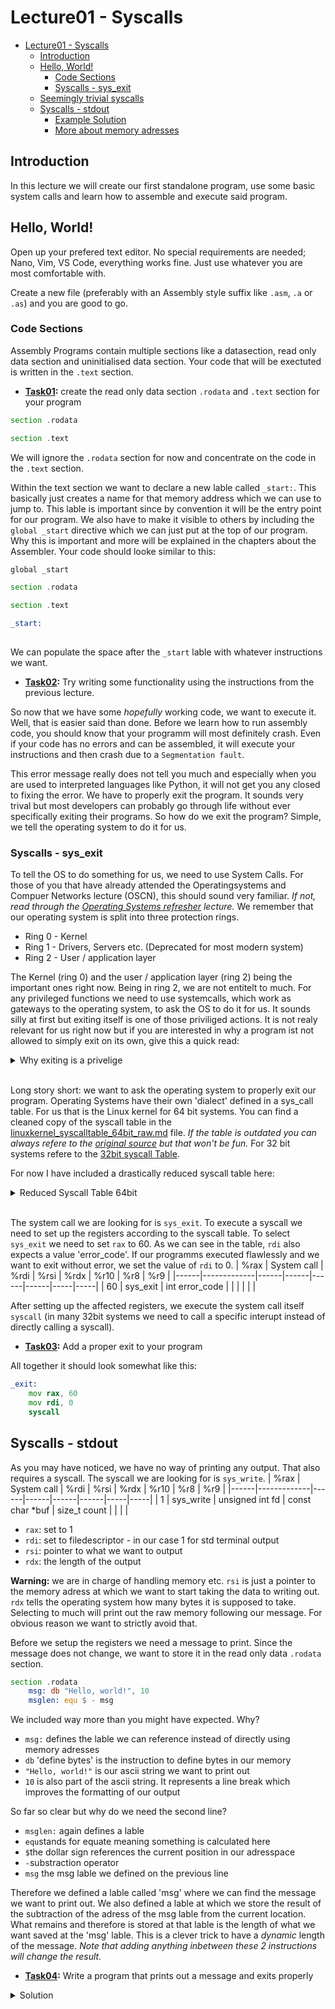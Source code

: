 # Lecture01 - Syscalls
- [Lecture01 - Syscalls](#lecture01---syscalls)
  - [Introduction](#introduction)
  - [Hello, World!](#hello-world)
    - [Code Sections](#code-sections)
    - [Syscalls - sys\_exit](#syscalls---sys_exit)
  - [Seemingly trivial syscalls](#seemingly-trivial-syscalls)
  - [Syscalls - stdout](#syscalls---stdout)
    - [Example Solution](#example-solution)
    - [More about memory adresses](#more-about-memory-adresses)
## Introduction
In this lecture we will create our first standalone program, use some basic system calls and learn how to assemble and execute said program.
## Hello, World!
Open up your prefered text editor. No special requirements are needed; Nano, Vim, VS Code, everything works fine. Just use whatever you are most comfortable with.

Create a new file (preferably with an Assembly style suffix like `.asm`, `.a` or `.as`) and you are good to go. 
### Code Sections
Assembly Programs contain multiple sections like a datasection, read only data section and uninitialised data section. Your code that will be exectuted is written in the `.text` section. <br>
 - [**Task01**]()**:** create the read only data section `.rodata` and `.text` section for your program
```asm
section .rodata

section .text
 ```
We will ignore the `.rodata` section for now and concentrate on the code in the `.text` section.

Within the text section we want to declare a new lable called `_start:`. This basically just creates a name for that memory address which we can use to jump to. This lable is important since by convention it will be the entry point for our program. We also have to make it visible to others by including the `global _start` directive which we can just put at the top of our program. Why this is important and more will be explained in the chapters about the Assembler. Your code should looke similar to this:
```asm
global _start

section .rodata

section .text

_start:
    
 ```
We can populate the space after the `_start` lable with whatever instructions we want.
 - [**Task02**]()**:** Try writing some functionality using the instructions from the previous lecture.

So now that we have some *hopefully* working code, we want to execute it. Well, that is easier said than done. Before we learn how to run assembly code, you should know that your programm will most definitely crash. Even if your code has no errors and can be assembled, it will execute your instructions and then crash due to a `Segmentation fault`.

This error message really does not tell you much and especially when you are used to interpreted languages like Python, it will not get you any closed to fixing the error. We have to properly exit the program. It sounds very trival but most developers can probably go through life without ever specifically exiting their programs. So how do we exit the program? Simple, we tell the operating system to do it for us. 

### Syscalls - sys_exit 
To tell the OS to do something for us, we need to use System Calls. For those of you that have already attended the Operatingsystems and Compuer Networks lecture (OSCN), this should sound very familiar. *If not, read through the [Operating Systems refresher]() lecture.* We remember that our operating system is split into three protection rings. 
- Ring 0 - Kernel
- Ring 1 - Drivers, Servers etc. (Deprecated for most modern system)
- Ring 2 - User / application layer

The Kernel (ring 0) and the user / application layer (ring 2) being the important ones right now. Being in ring 2, we are not entitelt to much. For any privileged functions we need to use systemcalls, which work as gateways to the operating system, to ask the OS to do it for us. It sounds silly at first but exiting itself is one of those priviliged actions. It is not realy relevant for us right now but if you are interested in why a program ist not allowed to simply exit on its own, give this a quick read:
<details>
  <summary>Why exiting is a privelige</summary>
  
  ## Seemingly trivial syscalls

  Prosess privileges and system security are are overwhelmingly complex topics which go far beyond this lecture. Therefore I will keep these explainations rather short.
  - Security
    - Controlled Access: Allowing a process to terminate it self at will can potentially bypass critical security checks.
    - Malicous behavior: Arbitrarily terminating themselves could allows prozesses to disrupt system operations or hide its potentially malicous behavior
  - Resource Management
    - The operating system is responsible for cleaning up the ressources associated with the process which, when done improperly can prevent ressources from being released, affecting the system performance
    - Exiting without the operating system can lead to inconsistencies in ressource alloation. The operating system tries to ensure a consistent state at all times
  - System Stability
  - Diagnosis
  - Error Handling
  
  And much more are the reasons for why a process in the application layer is not allowed to exit itself. If we were to be on a Kernel level however, we could execute the necessary operations for exiting the program without the operating system interfering. Though that also means that we do not get any help regarding the cleanup, ressource management and espically with the security precautions. That is a good example for why kernel level processes are so dangerous. Even minor mistakes in exiting your program can interupt the entire system functionability leading to our beloved blue screen of death.
</details> 
<br>

Long story short: we want to ask the operating system to properly exit our program. Operating Systems have their own 'dialect' defined in a sys_call table. For us that is the Linux kernel for 64 bit systems. You can find a cleaned copy of the syscall table in the [linuxkernel_syscalltable_64bit_raw.md](https://github.com/PuEnjoy/Learn-Assembly-FU/blob/main/linuxkernel_syscalltable_64bit_raw.md) file. *If the table is outdated you can always refere to the [original source](https://github.com/torvalds/linux/blob/master/arch/x86/entry/syscalls/syscall_64.tbl) but that won't be fun.*
For 32 bit systems refere to the [32bit syscall Table](https://syscalls32.paolostivanin.com/).

For now I have included a drastically reduced syscall table here:

<details>
<summary>Reduced Syscall Table 64bit</summary>
<table>
  <tr>
    <th>%rax</th>
    <th>System call</th>
    <th>%rdi</th>
    <th>%rsi</th>
    <th>%rdx</th>
    <th>%r10</th>
    <th>%r8</th>
    <th>%r9</th>
  </tr>
  <tr>
    <td>0</td>
    <td>sys_read</td>
    <td>unsigned int fd</td>
    <td>char *buf</td>
    <td>size_t count</td>
    <td></td>
    <td></td>
    <td></td>
  </tr>
  <tr>
    <td>1</td>
    <td>sys_write</td>
    <td>unsigned int fd</td>
    <td>const char *buf</td>
    <td>size_t count</td>
    <td></td>
    <td></td>
    <td></td>
  </tr>
  <tr>
    <td>2</td>
    <td>sys_open</td>
    <td>const char *filename</td>
    <td>int flags</td>
    <td>int mode</td>
    <td></td>
    <td></td>
    <td></td>
  </tr>
  <tr>
    <td>3</td>
    <td>sys_close</td>
    <td>unsigned int fd</td>
    <td></td>
    <td></td>
    <td></td>
    <td></td>
    <td></td>
  </tr>
  <tr>
    <td>4</td>
    <td>sys_stat</td>
    <td>const char *filename</td>
    <td>struct stat *statbuf</td>
    <td></td>
    <td></td>
    <td></td>
    <td></td>
  </tr>
  <tr>
    <td>23</td>
    <td>sys_select</td>
    <td>int n</td>
    <td>fd_set *inp</td>
    <td>fd_set *outp</td>
    <td>fd_set *exp</td>
    <td>struct timeval *tvp</td>
    <td></td>
  </tr>
  <tr>
    <td>57</td>
    <td>sys_fork</td>
    <td></td>
    <td></td>
    <td></td>
    <td></td>
    <td></td>
    <td></td>
  </tr>
  <tr>
    <td>58</td>
    <td>sys_vfork</td>
    <td></td>
    <td></td>
    <td></td>
    <td></td>
    <td></td>
    <td></td>
  </tr>
  <tr>
    <td>59</td>
    <td>sys_execve</td>
    <td>const char *filename</td>
    <td>const char *const argv[]</td>
    <td>const char *const envp[]</td>
    <td></td>
    <td></td>
    <td></td>
  </tr>
  <tr>
    <td>60</td>
    <td>sys_exit</td>
    <td>int error_code</td>
    <td></td>
    <td></td>
    <td></td>
    <td></td>
    <td></td>
  </tr>
  <tr>
    <td>61</td>
    <td>sys_wait4</td>
    <td>pid_t upid</td>
    <td>int *stat_addr</td>
    <td>int options</td>
    <td>struct rusage *ru</td>
    <td></td>
    <td></td>
  </tr>
  <tr>
    <td>62</td>
    <td>sys_kill</td>
    <td>pid_t pid</td>
    <td>int sig</td>
    <td></td>
    <td></td>
    <td></td>
    <td></td>
  </tr>
</table>

</details>
<br>

The system call we are looking for is `sys_exit`. To execute a syscall we need to set up the registers according to the syscall table. To select `sys_exit` we need to set `rax` to 60. As we can see in the table, `rdi` also expects a value 'error_code'. If our programms executed flawlessly and we want to exit without error, we set the value of `rdi` to 0.
| %rax | System call | %rdi | %rsi | %rdx | %r10 | %r8 | %r9 |
|------|-------------|------|------|------|------|-----|-----|
| 60   | sys_exit    | int error_code | | | | | |

After setting up the affected registers, we execute the system call itself `syscall` (in many 32bit systems we need to call a specific interupt instead of directly calling a syscall).

- [**Task03**]()**:** Add a proper exit to your program

All together it should look somewhat like this:
```asm
_exit:
    mov rax, 60
    mov rdi, 0
    syscall
```
## Syscalls - stdout
As you may have noticed, we have no way of printing any output. That also requires a syscall. The syscall we are looking for is `sys_write`.
| %rax | System call | %rdi | %rsi | %rdx | %r10 | %r8 | %r9 |
|------|-------------|------|------|------|------|-----|-----|
| 1    | sys_write   | unsigned int fd | const char *buf | size_t count | | | |

- `rax`: set to 1
- `rdi`: set to filedescriptor - in our case 1 for std terminal output
- `rsi`: pointer to what we want to output
- `rdx`: the length of the output

**Warning:** we are in charge of handling memory etc. `rsi` is just a pointer to the memory adress at which we want to start taking the data to writing out. `rdx` tells the operating system how many bytes it is supposed to take. Selecting to much will print out the raw memory following our message. For obvious reason we want to strictly avoid that.

Before we setup the registers we need a message to print. Since the message does not change, we want to store it in the read only data `.rodata` section.

```asm
section .rodata
    msg: db "Hello, world!", 10
    msglen: equ $ - msg
```
We included way more than you might have expected. Why?
- `msg:` defines the lable we can reference instead of directly using memory adresses 
- `db` 'define bytes' is the instruction to define bytes in our memory
- `"Hello, world!"` is our ascii string we want to print out
- `10` is also part of the ascii string. It represents a line break which improves the formatting of our output

So far so clear but why do we need the second line?
- `msglen:` again defines a lable
- `equ`stands for equate meaning something is calculated here
- `$`the dollar sign references the current position in our adresspace
- `-`substraction operator
- `msg` the msg lable we defined on the previous line

Therefore we defined a lable called 'msg' where we can find the message we want to print out. We also defined a lable at which we store the result of the subtraction of the adress of the msg lable from the current location. What remains and therefore is stored at that lable is the length of what we want saved at the 'msg' lable. This is a clever trick to have a *dynamic* length of the message. *Note that adding anything inbetween these 2 instructions will change the result.*

- [**Task04**]()**:** Write a program that prints out a message and exits properly

<details>
<summary>Solution</summary>

### Example Solution

<pre><code>
global _start

section .rodata
    msg: db 'Hello, world!', 10
    msglen: equ $ - msg

section .text
    global _start

_start:
    mov rax, 1
    mov rdi, 1
    mov rsi, msg
    mov rdx, msglen
    syscall
    jmp _exit

_exit:
    mov rax, 60
    mov rdi, 0
    syscall
</code></pre>
excuse the bad formatting. I did not want to deal with HTML-codeblocks for that simple example.

As we can see, the `mov` instruction can also load the adress of a lable into a register.

### More about memory adresses
- `[` and `]` are used to indicate that we are giving a memory adress instead of a value directly but want to use the value. `mov al, byte [msg]` would load the first byte at the adress of 'msg' into `al` as a value. 
- `lea` Load Effective Address can also be used when dealing with memory addresses. It allows for more complex instructions like computing memory addresses `lea rax, [msg+8+rdi]` would load the value at the adress of (msg + 8 + value_of_rdi)
</details>


